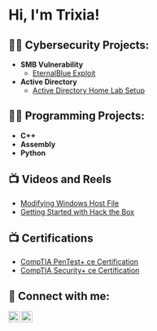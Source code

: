<h1>Hi, I'm Trixia! </h1>

<h2>👨‍💻 Cybersecurity Projects:</h2>

- <b>SMB Vulnerability </b>
  - [EternalBlue Exploit](https://github.com/trixiahorner/EternalBlueExploit)
- <b>Active Directory</b>
  - [Active Directory Home Lab Setup](https://github.com/trixiahorner/EternalBlueExploit) 

<h2>👨‍💻 Programming Projects:</h2>

- <b>C++ </b>
- <b>Assembly </b>
- <b>Python </b>


<h2>📺 Videos and Reels</h2>

- [Modifying Windows Host File](https://www.instagram.com/reel/CkLbq1PgV37/?utm_source=ig_web_copy_link&igsh=MzRlODBiNWFlZA==)
- [Getting Started with Hack the Box](https://www.instagram.com/reel/Cjbx9FlgIPD/?utm_source=ig_web_copy_link&igsh=MzRlODBiNWFlZA==)

<h2>📺 Certifications</h2>

- [CompTIA PenTest+ ce Certification](https://www.credly.com/badges/071a9ac4-72b1-4b4f-a601-e46554205149/public_url)
- [CompTIA Security+ ce Certification](https://www.credly.com/badges/f9afc613-64b5-4d8e-8bfd-0a214eb5bddc/public_url)


<h2> 🤳 Connect with me:</h2>

[<img align="left" alt="trixiahorner | LinkedIn" width="22px" src="https://cdn.jsdelivr.net/npm/simple-icons@v3/icons/linkedin.svg" />][linkedin]
[<img align="left" alt="trixiahorner | Instagram" width="22px" src="https://cdn.jsdelivr.net/npm/simple-icons@v3/icons/instagram.svg" />][instagram]

[instagram]: https://www.instagram.com/cyber_trixx/
[linkedin]: https://www.linkedin.com/in/trixiahorner/

<!--
**joshmadakor1/joshmadakor1** is a ✨ _special_ ✨ repository because its `README.md` (this file) appears on your GitHub profile.

Here are some ideas to get you started:

- 🔭 I’m currently working on ...
- 🌱 I’m currently learning ...
- 👯 I’m looking to collaborate on ...
- 🤔 I’m looking for help with ...
- 💬 Ask me about ...
- 📫 How to reach me: ...
- 😄 Pronouns: ...
- ⚡ Fun fact: ...
-->
